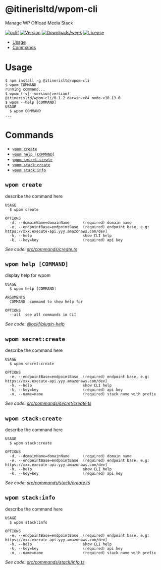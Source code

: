 @itinerisltd/wpom-cli
=================

Manage WP Offload Media Stack

[![oclif](https://img.shields.io/badge/cli-oclif-brightgreen.svg)](https://oclif.io)
[![Version](https://img.shields.io/npm/v/@itinerisltd/wpom-cli.svg)](https://npmjs.org/package/@itinerisltd/wpom-cli)
[![Downloads/week](https://img.shields.io/npm/dw/@itinerisltd/wpom-cli.svg)](https://npmjs.org/package/@itinerisltd/wpom-cli)
[![License](https://img.shields.io/npm/l/@itinerisltd/wpom-cli.svg)](https://github.com/itinerisltd/wpom/blob/master/package.json)

<!-- toc -->
* [Usage](#usage)
* [Commands](#commands)
<!-- tocstop -->
# Usage
<!-- usage -->
```sh-session
$ npm install -g @itinerisltd/wpom-cli
$ wpom COMMAND
running command...
$ wpom (-v|--version|version)
@itinerisltd/wpom-cli/0.1.2 darwin-x64 node-v10.13.0
$ wpom --help [COMMAND]
USAGE
  $ wpom COMMAND
...
```
<!-- usagestop -->
# Commands
<!-- commands -->
* [`wpom create`](#wpom-create)
* [`wpom help [COMMAND]`](#wpom-help-command)
* [`wpom secret:create`](#wpom-secretcreate)
* [`wpom stack:create`](#wpom-stackcreate)
* [`wpom stack:info`](#wpom-stackinfo)

## `wpom create`

describe the command here

```
USAGE
  $ wpom create

OPTIONS
  -d, --domainName=domainName      (required) domain name
  -e, --endpointBase=endpointBase  (required) endpoint base, e.g: https://xxx.execute-api.yyy.amazonaws.com/dev]
  -h, --help                       show CLI help
  -k, --key=key                    (required) api key
```

_See code: [src/commands/create.ts](https://github.com/itinerisltd/wpom/blob/v0.1.2/src/commands/create.ts)_

## `wpom help [COMMAND]`

display help for wpom

```
USAGE
  $ wpom help [COMMAND]

ARGUMENTS
  COMMAND  command to show help for

OPTIONS
  --all  see all commands in CLI
```

_See code: [@oclif/plugin-help](https://github.com/oclif/plugin-help/blob/v2.1.4/src/commands/help.ts)_

## `wpom secret:create`

describe the command here

```
USAGE
  $ wpom secret:create

OPTIONS
  -e, --endpointBase=endpointBase  (required) endpoint base, e.g: https://xxx.execute-api.yyy.amazonaws.com/dev]
  -h, --help                       show CLI help
  -k, --key=key                    (required) api key
  -n, --name=name                  (required) stack name with prefix
```

_See code: [src/commands/secret/create.ts](https://github.com/itinerisltd/wpom/blob/v0.1.2/src/commands/secret/create.ts)_

## `wpom stack:create`

describe the command here

```
USAGE
  $ wpom stack:create

OPTIONS
  -d, --domainName=domainName      (required) domain name
  -e, --endpointBase=endpointBase  (required) endpoint base, e.g: https://xxx.execute-api.yyy.amazonaws.com/dev]
  -h, --help                       show CLI help
  -k, --key=key                    (required) api key
```

_See code: [src/commands/stack/create.ts](https://github.com/itinerisltd/wpom/blob/v0.1.2/src/commands/stack/create.ts)_

## `wpom stack:info`

describe the command here

```
USAGE
  $ wpom stack:info

OPTIONS
  -e, --endpointBase=endpointBase  (required) endpoint base, e.g: https://xxx.execute-api.yyy.amazonaws.com/dev]
  -h, --help                       show CLI help
  -k, --key=key                    (required) api key
  -n, --name=name                  (required) stack name with prefix
```

_See code: [src/commands/stack/info.ts](https://github.com/itinerisltd/wpom/blob/v0.1.2/src/commands/stack/info.ts)_
<!-- commandsstop -->
